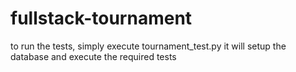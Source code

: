 # fullstack-tournament
to run the tests, simply execute tournament_test.py
it will setup the database and execute the required tests
